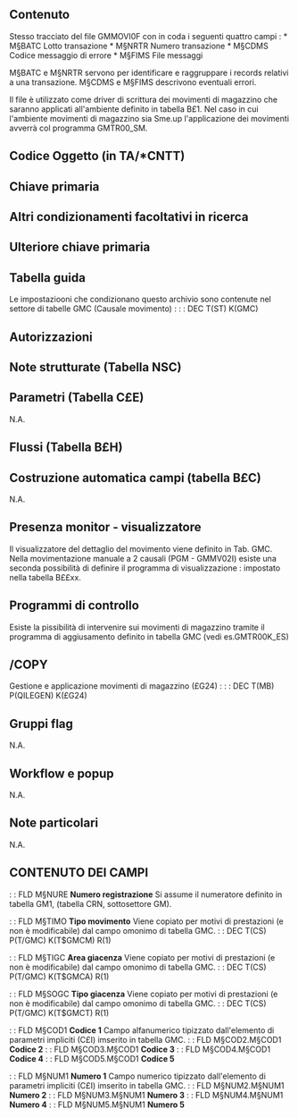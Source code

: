 ## Contenuto
Stesso tracciato del file GMMOVI0F con in coda i seguenti quattro campi : 
 \* M§BATC     Lotto transazione
 \* M§NRTR     Numero transazione
 \* M§CDMS     Codice messaggio di errore
 \* M§FIMS     File messaggi

M§BATC e M§NRTR servono per identificare e raggruppare i records relativi a una transazione.
M§CDMS e M§FIMS descrivono eventuali errori.

Il file è utilizzato come driver di scrittura dei movimenti di magazzino che saranno applicati all'ambiente definito in tabella B£1. Nel caso in cui l'ambiente movimenti di magazzino sia Sme.up l'applicazione dei movimenti avverrà col programma GMTR00_SM.

## Codice Oggetto (in TA/\*CNTT)

## Chiave primaria

## Altri condizionamenti facoltativi in ricerca

## Ulteriore chiave primaria

## Tabella guida
Le impostaziooni che condizionano questo archivio sono contenute nel settore di tabelle GMC (Causale movimento) : 
 :  : DEC T(ST) K(GMC)

## Autorizzazioni

## Note strutturate (Tabella NSC)

## Parametri (Tabella C£E)
N.A.

## Flussi (Tabella B£H)

## Costruzione automatica campi (tabella B£C)
N.A.

## Presenza monitor - visualizzatore
Il visualizzatore del dettaglio del movimento viene definito in Tab. GMC.
Nella movimentazione manuale a 2 causali (PGM -  GMMV02I) esiste una seconda possibilità di definire il programma di visualizzazione :  impostato nella tabella B££xx.

## Programmi di controllo
Esiste la pissibilità di intervenire sui movimenti di magazzino tramite il programma di aggiusamento definito in tabella GMC (vedi es.GMTR00K_ES)

## /COPY
Gestione e applicazione movimenti di magazzino (£G24) : 
 :  : DEC T(MB) P(QILEGEN) K(£G24)

## Gruppi flag
N.A.

## Workflow e popup
N.A.

## Note particolari
N.A.

## CONTENUTO DEI CAMPI

 :  : FLD M§NURE **Numero registrazione**
Si assume il numeratore definito in tabella GM1, (tabella CRN, sottosettore GM).

 :  : FLD M§TIMO **Tipo movimento**
Viene copiato per motivi di prestazioni (e non è modificabile) dal campo omonimo di tabella GMC.
 :  : DEC T(CS) P(T/GMC) K(T$GMCM) R(1)

 :  : FLD M§TIGC **Area giacenza**
Viene copiato per motivi di prestazioni (e non è modificabile) dal campo omonimo di tabella GMC.
 :  : DEC T(CS) P(T/GMC) K(T$GMCA) R(1)

 :  : FLD M§SOGC **Tipo giacenza**
Viene copiato per motivi di prestazioni (e non è modificabile) dal campo omonimo di tabella GMC.
 :  : DEC T(CS) P(T/GMC) K(T$GMCT) R(1)

 :  : FLD M§COD1 **Codice 1**
Campo alfanumerico tipizzato dall'elemento di parametri impliciti (C£I) imserito in tabella GMC.
 :  : FLD M§COD2.M§COD1 **Codice 2**
 :  : FLD M§COD3.M§COD1 **Codice 3**
 :  : FLD M§COD4.M§COD1 **Codice 4**
 :  : FLD M§COD5.M§COD1 **Codice 5**

 :  : FLD M§NUM1 **Numero 1**
Campo numerico tipizzato dall'elemento di parametri impliciti (C£I) imserito in tabella GMC.
 :  : FLD M§NUM2.M§NUM1 **Numero 2**
 :  : FLD M§NUM3.M§NUM1 **Numero 3**
 :  : FLD M§NUM4.M§NUM1 **Numero 4**
 :  : FLD M§NUM5.M§NUM1 **Numero 5**
